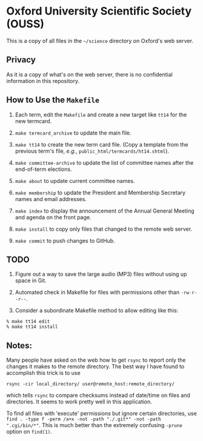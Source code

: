 Oxford University Scientific Society (OUSS)
===========================================

This is a copy of all files in the `~/science` directory on Oxford's web
server.

Privacy
-------

As it is a copy of what's on the web server, there is no confidential
information in this repository.

How to Use the `Makefile`
-------------------------

1. Each term, edit the `Makefile` and create a new target like `tt14` for
the new termcard.

2. `make termcard_archive` to update the main file.

3. `make tt14` to create the new term card file. (Copy a template from
the previous term's file, *e.g.*, `public_html/termcards/ht14.shtml`).

4. `make committee-archive` to update the list of committee names after the
end-of-term elections.

5. `make about` to update current committee names.

6. `make membership` to update the President and Membership Secretary names
and email addresses.

7. `make index` to display the announcement of the Annual General Meeting
and agenda on the front page.

8. `make install` to copy only files that changed to the remote web server.

9. `make commit` to push changes to GitHub.

TODO
----

1. Figure out a way to save the large audio (MP3) files without using up
space in Git.

2. Automated check in Makefile for files with permissions other than
`-rw-r--r--`.

3. Consider a subordinate Makefile method to allow editing like this:

````console
% make tt14 edit
% make tt14 install
````
Notes:
------

Many people have asked on the web how to get `rsync` to report only the
changes it makes to the remote directory. The best way I have found to
accomplish this trick is to use

    rsync -cir local_directory/ user@remote_host:remote_directory/

which tells `rsync` to compare checksums instead of date/time on files and
directories. It seems to work pretty well in this application.

To find all files with 'execute' permissions but ignore certain
directories, use
`find . -type f -perm /a+x -not -path "./.git*" -not -path ".cgi/bin/*"`.
This is much better than the extremely confusing `-prune` option on
`find(1)`.

